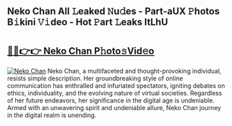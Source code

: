 ## Neko Chan All 𝙻eaked 𝙽u𝚍es - Part-aUX 𝙿hotos B𝚒kini 𝚅𝚒deo - Hot 𝙿art 𝙻eaks ItLhU

# <h2><a href="http://ld174vb.urlbe.top/?page=Neko+Chan">🔗🔗👉👉 Neko Chan P𝚑oto𝚜Vid𝚎o</a></h2>

[![Neko Chan](https://i.imgur.com/eBuTRDB.gif)](http://ld174vb.urlbe.top/?page=Neko+Chan)
Neko Chan, a multifaceted and thought-provoking individual, resists simple description. Her groundbreaking style of online communication has enthralled and infuriated spectators, igniting debates on ethics, individuality, and the evolving nature of virtual societies. Regardless of her future endeavors, her significance in the digital age is undeniable. Armed with an unwavering spirit and undeniable allure, Neko Chan journey in the digital realm is unending.
